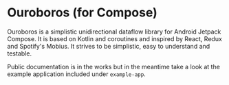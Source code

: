 Ouroboros (for Compose)
=======================

Ouroboros is a simplistic unidirectional dataflow library for Android Jetpack Compose. It is based on Kotlin and coroutines and inspired by React, Redux and Spotify's Mobius. It strives to be simplistic, easy to understand and testable.

Public documentation is in the works but in the meantime take a look at the example application included under `example-app`.

